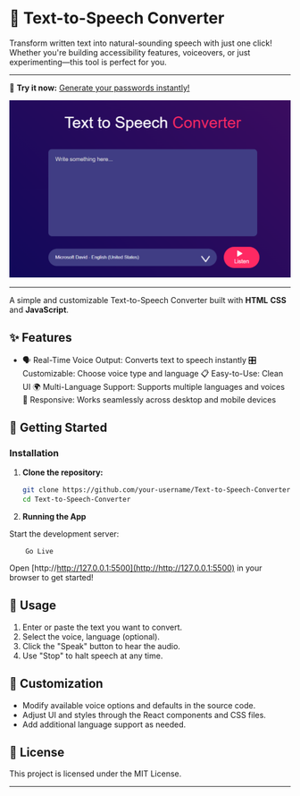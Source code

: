 # 🔐 Text-to-Speech Converter

Transform written text into natural-sounding speech with just one click!
Whether you're building accessibility features, voiceovers, or just experimenting—this tool is perfect for you.

---

<!-- Project Link -->

🚀 **Try it now:** [Generate your passwords instantly!](  )

<!-- Project Image -->

<p align="center">
  <img src="./images/output.png" alt="Text-to-Speech Converter Screenshot" width="600"/>
</p>

---

A simple and customizable Text-to-Speech Converter built with **HTML** **CSS** and **JavaScript**.

## ✨ Features

- 🗣️ Real-Time Voice Output: Converts text to speech instantly
🎛️ Customizable: Choose voice type and language
📋 Easy-to-Use: Clean UI
🌍 Multi-Language Support: Supports multiple languages and voices
📱 Responsive: Works seamlessly across desktop and mobile devices

## 🚀 Getting Started

### Installation

1. **Clone the repository:**
   ```bash
   git clone https://github.com/your-username/Text-to-Speech-Converter.git
   cd Text-to-Speech-Converter
   ```

2. **Running the App**

Start the development server:
```
    Go Live
```
Open [http://http://127.0.0.1:5500](http://http://127.0.0.1:5500) in your browser to get started!


## 📝 Usage

1. Enter or paste the text you want to convert.
2. Select the voice, language (optional).
3. Click the "Speak" button to hear the audio.
4. Use "Stop" to halt speech at any time.

## 🎨 Customization

- Modify available voice options and defaults in the source code.
- Adjust UI and styles through the React components and CSS files.
- Add additional language support as needed.

## 📄 License

This project is licensed under the MIT License.

---